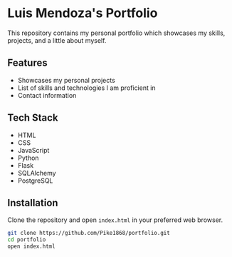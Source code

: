 # Luis Mendoza's Portfolio

This repository contains my personal portfolio which showcases my skills, projects, and a little about myself.

## Features

- Showcases my personal projects
- List of skills and technologies I am proficient in
- Contact information

## Tech Stack

- HTML
- CSS
- JavaScript
- Python
- Flask
- SQLAlchemy
- PostgreSQL

## Installation

Clone the repository and open `index.html` in your preferred web browser.

```sh
git clone https://github.com/Pike1868/portfolio.git
cd portfolio
open index.html

